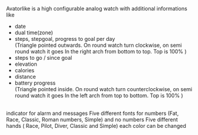 Avatorlike is a high configurable analog watch with additional informations like
- date
- dual time(zone)
- steps, stepgoal, progress to goal per day  <br />
(Triangle pointed outwards. On round watch turn clockwise, on semi round watch it goes In the right arch from bottom to top. Top is 100% )
- steps to go / since goal
- elevation
- calories
- distance
- battery progress <br />
(Triangle pointed inside. On round watch turn counterclockwise, on semi round watch it goes In the left arch from top to bottom. Top is 100% )
 <br />
indicator for alarm and messages
Five different fonts for numbers (Fat, Race, Classic, Roman numbers, Simple) and no numbers 
Five different hands ( Race, Pilot, Diver, Classic and Simple)
each color can be changed
